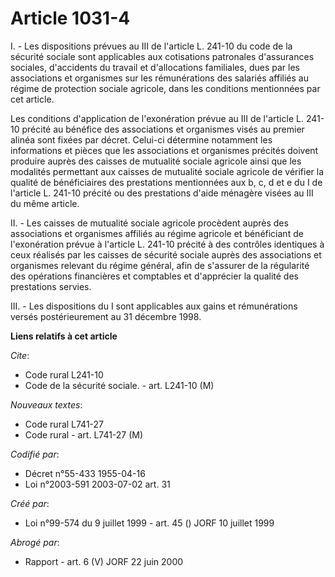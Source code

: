 # Article 1031-4

I. - Les dispositions prévues au III de l'article L. 241-10 du code de la sécurité sociale sont applicables aux cotisations
patronales d'assurances sociales, d'accidents du travail et d'allocations familiales, dues par les associations et organismes
sur les rémunérations des salariés affiliés au régime de protection sociale agricole, dans les conditions mentionnées par cet
article.

Les conditions d'application de l'exonération prévue au III de l'article L. 241-10 précité au bénéfice des associations et
organismes visés au premier alinéa sont fixées par décret. Celui-ci détermine notamment les informations et pièces que les
associations et organismes précités doivent produire auprès des caisses de mutualité sociale agricole ainsi que les modalités
permettant aux caisses de mutualité sociale agricole de vérifier la qualité de bénéficiaires des prestations mentionnées aux
b, c, d et e du I de l'article L. 241-10 précité ou des prestations d'aide ménagère visées au III du même article.

II. - Les caisses de mutualité sociale agricole procèdent auprès des associations et organismes affiliés au régime agricole
et bénéficiant de l'exonération prévue à l'article L. 241-10 précité à des contrôles identiques à ceux réalisés par les
caisses de sécurité sociale auprès des associations et organismes relevant du régime général, afin de s'assurer de la
régularité des opérations financières et comptables et d'apprécier la qualité des prestations servies.

III. - Les dispositions du I sont applicables aux gains et rémunérations versés postérieurement au 31 décembre 1998.

**Liens relatifs à cet article**

_Cite_:

  - Code rural L241-10
  - Code de la sécurité sociale. - art. L241-10 (M)

_Nouveaux textes_:

  - Code rural L741-27
  - Code rural - art. L741-27 (M)

_Codifié par_:

  - Décret n°55-433 1955-04-16
  - Loi n°2003-591 2003-07-02 art. 31

_Créé par_:

  - Loi n°99-574 du 9 juillet 1999 - art. 45 () JORF 10 juillet 1999

_Abrogé par_:

  - Rapport - art. 6 (V) JORF 22 juin 2000
